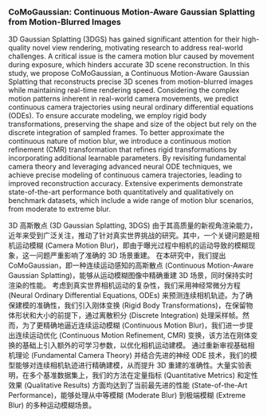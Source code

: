 ### CoMoGaussian: Continuous Motion-Aware Gaussian Splatting from Motion-Blurred Images

3D Gaussian Splatting (3DGS) has gained significant attention for their high-quality novel view rendering, motivating research to address real-world challenges. A critical issue is the camera motion blur caused by movement during exposure, which hinders accurate 3D scene reconstruction. In this study, we propose CoMoGaussian, a Continuous Motion-Aware Gaussian Splatting that reconstructs precise 3D scenes from motion-blurred images while maintaining real-time rendering speed. Considering the complex motion patterns inherent in real-world camera movements, we predict continuous camera trajectories using neural ordinary differential equations (ODEs). To ensure accurate modeling, we employ rigid body transformations, preserving the shape and size of the object but rely on the discrete integration of sampled frames. To better approximate the continuous nature of motion blur, we introduce a continuous motion refinement (CMR) transformation that refines rigid transformations by incorporating additional learnable parameters. By revisiting fundamental camera theory and leveraging advanced neural ODE techniques, we achieve precise modeling of continuous camera trajectories, leading to improved reconstruction accuracy. Extensive experiments demonstrate state-of-the-art performance both quantitatively and qualitatively on benchmark datasets, which include a wide range of motion blur scenarios, from moderate to extreme blur.

3D 高斯散点 (3D Gaussian Splatting, 3DGS) 由于其高质量的新视角渲染能力，近年来受到广泛关注，推动了针对真实世界挑战的研究。其中，一个关键问题是相机运动模糊 (Camera Motion Blur)，即由于曝光过程中相机的运动导致的模糊现象，这一问题严重影响了准确的 3D 场景重建。
在本研究中，我们提出 CoMoGaussian，即一种连续运动感知的高斯散点 (Continuous Motion-Aware Gaussian Splatting)，能够从运动模糊图像中精确重建 3D 场景，同时保持实时渲染的性能。
考虑到真实世界相机运动的复杂性，我们采用神经常微分方程 (Neural Ordinary Differential Equations, ODEs) 来预测连续相机轨迹。为了确保建模的准确性，我们引入刚体变换 (Rigid Body Transformations)，在保留物体形状和大小的前提下，通过离散积分 (Discrete Integration) 处理采样帧。然而，为了更精确地逼近连续运动模糊 (Continuous Motion Blur)，我们进一步提出连续运动优化 (Continuous Motion Refinement, CMR) 变换，该方法在刚体变换的基础上引入额外的可学习参数，以优化相机运动建模。
通过重新审视基础相机理论 (Fundamental Camera Theory) 并结合先进的神经 ODE 技术，我们的模型能够对连续相机轨迹进行精确建模，从而提升 3D 重建的准确性。大量实验表明，在多个基准数据集上，我们的方法在定量指标 (Quantitative Metrics) 和定性效果 (Qualitative Results) 方面均达到了当前最先进的性能 (State-of-the-Art Performance)，能够处理从中等模糊 (Moderate Blur) 到极端模糊 (Extreme Blur) 的多种运动模糊场景。
